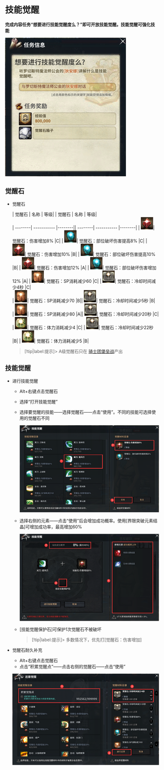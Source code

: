 # 技能觉醒
**完成内容任务“想要进行技能觉醒度么？”即可开放技能觉醒。技能觉醒可强化技能**

![Alt text](image-5.png ':size=25%')

## 觉醒石 <!-- {docsify-ignore} -->
-   觉醒石

    | 觉醒石  | 名称 | 等级|  | 觉醒石  | 名称 | 等级|   
    | --------| ----------- |--------|| --------| ----------- |--------|
    | ![Alt text](image.png)| 觉醒石：伤害增加8% |C|    | ![Alt text](image-1.png)| 觉醒石：部位破坏伤害提高8%  |C|
    | ![Alt text](image.png)| 觉醒石：伤害增加10% |B|    | ![Alt text](image-1.png)| 觉醒石：部位破坏伤害提高10%  |B|
    | ![Alt text](image.png)| 觉醒石：伤害增加12%  |A|    | ![Alt text](image-1.png)| 觉醒石：部位破坏伤害增加12%  |A|
    | ![Alt text](image-3.png)| 觉醒石：SP消耗减少60  |C|  | ![Alt text](image-2.png)| 觉醒石：冷却时间减少4秒  |C|    
    | ![Alt text](image-3.png)| 觉醒石：SP消耗减少70  |B|| ![Alt text](image-2.png)| 觉醒石：冷却时间减少5秒  |B|    
    | ![Alt text](image-3.png)| 觉醒石：SP消耗减少80  |A|| ![Alt text](image-2.png)| 觉醒石：冷却时间减少20秒  |C|       
    | ![Alt text](image-4.png)| 觉醒石：体力消耗减少4 |C|   | ![Alt text](image-2.png)| 觉醒石：冷却时间减少22秒 |B| 
    | ![Alt text](image-4.png)| 觉醒石：体力消耗减少5 |B|

    > [!tip|label:提示]> A级觉醒石只在 [骑士团堡垒战](#/level1-5/?id=baoleizhan ':ignore')产出

##   技能觉醒 <!-- {docsify-ignore} -->
-   进行技能觉醒
    -   Alt+右键点击觉醒石
    -   选择“打开技能觉醒”
    -   选择要觉醒的技能——选择觉醒石——点击“使用”。不同的技能可选择使用的觉醒石不同

        ![Alt text](image-6.png ':size=50%')
    -   选择右侧的元素——点击“使用”后会增加成功概率。使用[界限突破元素结晶]可增加成功率，最高增加60%

        ![Alt text](image-7.png ':size=50%')
    -   [技能觉醒保护石]可保护1次觉醒石不被破坏

        > [!tip|label:提示]> 多数情况下，优先打[觉醒石：伤害增加]

-   觉醒石耐久补充
    -   Alt+右键点击觉醒石
    -   点击“积累觉醒点”——点击右侧的觉醒石——点击“使用”

    ![Alt text](image-8.png ':size=50%')

